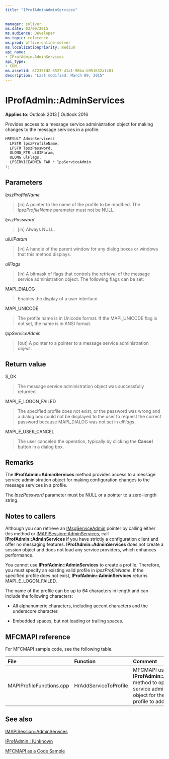 ```yaml
---
title: "IProfAdminAdminServices"
 
 
manager: soliver
ms.date: 03/09/2015
ms.audience: Developer
ms.topic: reference
ms.prod: office-online-server
ms.localizationpriority: medium
api_name:
- IProfAdmin.AdminServices
api_type:
- COM
ms.assetid: 87235fd2-6527-41a1-98ba-b951632a1c81
description: "Last modified: March 09, 2015"
---
```


# IProfAdmin::AdminServices

  
  
**Applies to**: Outlook 2013 | Outlook 2016 
  
Provides access to a message service administration object for making changes to the message services in a profile.
  
```cpp
HRESULT AdminServices(
  LPSTR lpszProfileName,
  LPSTR lpszPassword,
  ULONG_PTR ulUIParam,
  ULONG ulFlags,
  LPSERVICEADMIN FAR * lppServiceAdmin
);
```

## Parameters

 _lpszProfileName_
  
> [in] A pointer to the name of the profile to be modified. The  _lpszProfileName_ parameter must not be NULL. 
    
 _lpszPassword_
  
> [in] Always NULL. 
    
 _ulUIParam_
  
> [in] A handle of the parent window for any dialog boxes or windows that this method displays.
    
 _ulFlags_
  
> [in] A bitmask of flags that controls the retrieval of the message service administration object. The following flags can be set:
    
MAPI_DIALOG 
  
> Enables the display of a user interface. 
    
MAPI_UNICODE 
  
> The profile name is in Unicode format. If the MAPI_UNICODE flag is not set, the name is in ANSI format.
    
 _lppServiceAdmin_
  
> [out] A pointer to a pointer to a message service administration object.
    
## Return value

S_OK 
  
> The message service administration object was successfully returned.
    
MAPI_E_LOGON_FAILED 
  
> The specified profile does not exist, or the password was wrong and a dialog box could not be displayed to the user to request the correct password because MAPI_DIALOG was not set in  _ulFlags_.
    
MAPI_E_USER_CANCEL 
  
> The user canceled the operation, typically by clicking the **Cancel** button in a dialog box. 
    
## Remarks

The **IProfAdmin::AdminServices** method provides access to a message service administration object for making configuration changes to the message services in a profile. 
  
 The  _lpszPassword_ parameter must be NULL or a pointer to a zero-length string. 
  
## Notes to callers

Although you can retrieve an [IMsgServiceAdmin](imsgserviceadminiunknown.md) pointer by calling either this method or [IMAPISession::AdminServices](imapisession-adminservices.md), call **IProfAdmin::AdminServices** if you have strictly a configuration client and offer no messaging features. **IProfAdmin::AdminServices** does not create a session object and does not load any service providers, which enhances performance. 
  
You cannot use **IProfAdmin::AdminServices** to create a profile. Therefore, you must specify an existing valid profile in  _lpszProfileName_. If the specified profile does not exist, **IProfAdmin::AdminServices** returns MAPI_E_LOGON_FAILED. 
  
The name of the profile can be up to 64 characters in length and can include the following characters:
  
- All alphanumeric characters, including accent characters and the underscore character. 
    
- Embedded spaces, but not leading or trailing spaces.
    
## MFCMAPI reference

For MFCMAPI sample code, see the following table.
  
|**File**|**Function**|**Comment**|
|:-----|:-----|:-----|
|MAPIProfileFunctions.cpp  <br/> | HrAddServiceToProfile  <br/> |MFCMAPI uses the **IProfAdmin::AdminServices** method to open a message service administration object for the selected profile to add services. |
   
## See also



[IMAPISession::AdminServices](imapisession-adminservices.md)
  
[IProfAdmin : IUnknown](iprofadminiunknown.md)


[MFCMAPI as a Code Sample](mfcmapi-as-a-code-sample.md)

